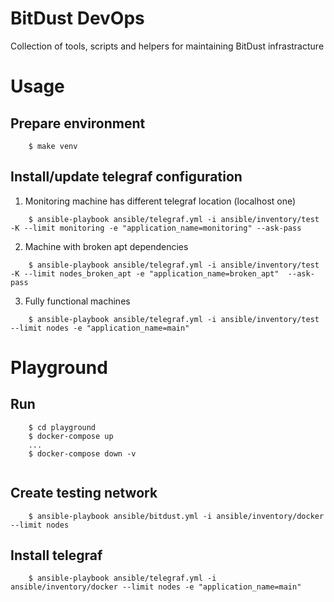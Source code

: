 # BitDust DevOps

Collection of tools, scripts and helpers for maintaining BitDust infrastracture


Usage
=====

Prepare environment
-------------------

```shell
    $ make venv
```


Install/update telegraf configuration
-------------------------------------

1. Monitoring machine has different telegraf location (localhost one)

```shell
    $ ansible-playbook ansible/telegraf.yml -i ansible/inventory/test -K --limit monitoring -e "application_name=monitoring" --ask-pass
```

2. Machine with broken apt dependencies

```shell
    $ ansible-playbook ansible/telegraf.yml -i ansible/inventory/test -K --limit nodes_broken_apt -e "application_name=broken_apt"  --ask-pass
```

3. Fully functional machines

```shell
    $ ansible-playbook ansible/telegraf.yml -i ansible/inventory/test --limit nodes -e "application_name=main"
```

Playground
==========

Run
---

```shell
    $ cd playground
    $ docker-compose up
    ...
    $ docker-compose down -v
    
```

Create testing network
----------------------

```shell
    $ ansible-playbook ansible/bitdust.yml -i ansible/inventory/docker --limit nodes
```


Install telegraf
----------------

```shell
    $ ansible-playbook ansible/telegraf.yml -i ansible/inventory/docker --limit nodes -e "application_name=main"
```
